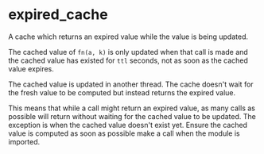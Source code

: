 # expired_cache

A cache which returns an expired value while the value is being updated.

The cached value of `fn(a, k)` is only updated when that call is made and the
cached value has existed for `ttl` seconds, not as soon as the cached value
expires.

The cached value is updated in another thread. The cache doesn't wait for the
fresh value to be computed but instead returns the expired value.

This means that while a call might return an expired value, as many calls as
possible will return without waiting for the cached value to be updated. The
exception is when the cached value doesn't exist yet. Ensure the cached value
is computed as soon as possible make a call when the module is imported.

